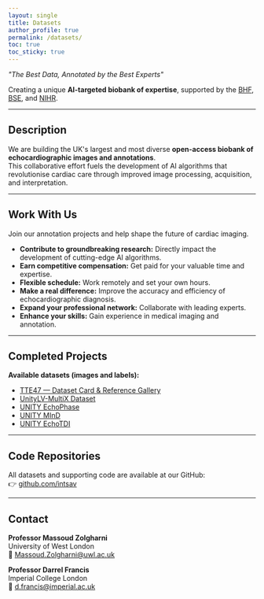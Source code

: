 ```yaml
---
layout: single
title: Datasets
author_profile: true
permalink: /datasets/
toc: true
toc_sticky: true
---
```


<div class="page-wrap" markdown="1">

<!-- # Datasets   -->

*"The Best Data, Annotated by the Best Experts"*  

Creating a unique **AI-targeted biobank of expertise**, supported by the [BHF](https://www.bhf.org.uk/), [BSE](https://www.bsecho.org/), and [NIHR](https://www.nihr.ac.uk/).  

---

## Description  

We are building the UK's largest and most diverse **open-access biobank of echocardiographic images and annotations**.  
This collaborative effort fuels the development of AI algorithms that revolutionise cardiac care through improved image processing, acquisition, and interpretation.  

---

## Work With Us  

Join our annotation projects and help shape the future of cardiac imaging.  

- **Contribute to groundbreaking research:** Directly impact the development of cutting-edge AI algorithms.  
- **Earn competitive compensation:** Get paid for your valuable time and expertise.  
- **Flexible schedule:** Work remotely and set your own hours.  
- **Make a real difference:** Improve the accuracy and efficiency of echocardiographic diagnosis.  
- **Expand your professional network:** Collaborate with leading experts.  
- **Enhance your skills:** Gain experience in medical imaging and annotation.  

---

## Completed Projects  

**Available datasets (images and labels):**

- [ TTE47 — Dataset Card & Reference Gallery](/datasets/TTE47) 
- [UnityLV-MultiX Dataset](/datasets/UnityLV-MultiX)   
- [UNITY EchoPhase](/datasets/EchoPhase)
- [UNITY MInD](/datasets/MInD) 
- [UNITY EchoTDI](/datasets/EchoTDI)  

---

## Code Repositories  

All datasets and supporting code are available at our GitHub:  
👉 [github.com/intsav](https://github.com/intsav)  

---

## Contact  

**Professor Massoud Zolgharni**  
University of West London  
📧 Massoud.Zolgharni@uwl.ac.uk  

**Professor Darrel Francis**  
Imperial College London  
📧 d.francis@imperial.ac.uk  

</div>
